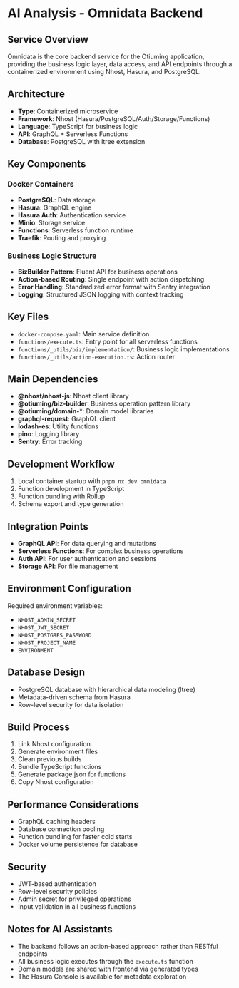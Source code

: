 # AI Analysis - Omnidata Backend

## Service Overview
Omnidata is the core backend service for the Otiuming application, providing the business logic layer, data access, and API endpoints through a containerized environment using Nhost, Hasura, and PostgreSQL.

## Architecture
- **Type**: Containerized microservice
- **Framework**: Nhost (Hasura/PostgreSQL/Auth/Storage/Functions)
- **Language**: TypeScript for business logic
- **API**: GraphQL + Serverless Functions
- **Database**: PostgreSQL with ltree extension

## Key Components

### Docker Containers
- **PostgreSQL**: Data storage
- **Hasura**: GraphQL engine
- **Hasura Auth**: Authentication service
- **Minio**: Storage service
- **Functions**: Serverless function runtime
- **Traefik**: Routing and proxying

### Business Logic Structure
- **BizBuilder Pattern**: Fluent API for business operations
- **Action-based Routing**: Single endpoint with action dispatching
- **Error Handling**: Standardized error format with Sentry integration
- **Logging**: Structured JSON logging with context tracking

## Key Files
- `docker-compose.yaml`: Main service definition
- `functions/execute.ts`: Entry point for all serverless functions
- `functions/_utils/biz/implementation/`: Business logic implementations
- `functions/_utils/action-execution.ts`: Action router

## Main Dependencies
- **@nhost/nhost-js**: Nhost client library
- **@otiuming/biz-builder**: Business operation pattern library
- **@otiuming/domain-***: Domain model libraries
- **graphql-request**: GraphQL client
- **lodash-es**: Utility functions
- **pino**: Logging library
- **Sentry**: Error tracking

## Development Workflow
1. Local container startup with `pnpm nx dev omnidata`
2. Function development in TypeScript
3. Function bundling with Rollup
4. Schema export and type generation

## Integration Points
- **GraphQL API**: For data querying and mutations
- **Serverless Functions**: For complex business operations
- **Auth API**: For user authentication and sessions
- **Storage API**: For file management

## Environment Configuration
Required environment variables:
- `NHOST_ADMIN_SECRET`
- `NHOST_JWT_SECRET`
- `NHOST_POSTGRES_PASSWORD`
- `NHOST_PROJECT_NAME`
- `ENVIRONMENT`

## Database Design
- PostgreSQL database with hierarchical data modeling (ltree)
- Metadata-driven schema from Hasura
- Row-level security for data isolation

## Build Process
1. Link Nhost configuration
2. Generate environment files
3. Clean previous builds
4. Bundle TypeScript functions
5. Generate package.json for functions
6. Copy Nhost configuration

## Performance Considerations
- GraphQL caching headers
- Database connection pooling
- Function bundling for faster cold starts
- Docker volume persistence for database

## Security
- JWT-based authentication
- Row-level security policies
- Admin secret for privileged operations
- Input validation in all business functions

## Notes for AI Assistants
- The backend follows an action-based approach rather than RESTful endpoints
- All business logic executes through the `execute.ts` function
- Domain models are shared with frontend via generated types
- The Hasura Console is available for metadata exploration
